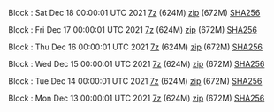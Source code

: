 Block : Sat Dec 18 00:00:01 UTC 2021 [7z](https://transfer.sh/VoBdBy/bootstrap.dat.20211218.7z) (624M) [zip](https://transfer.sh/RpxYRa/bootstrap.dat.20211218.zip) (672M) [SHA256](https://transfer.sh/u1NtTL/sha256.txt)

Block : Fri Dec 17 00:00:01 UTC 2021 [7z](https://transfer.sh/ja6wA8/bootstrap.dat.20211217.7z) (624M) [zip](https://transfer.sh/I6yXBh/bootstrap.dat.20211217.zip) (672M) [SHA256](https://transfer.sh/nBf6a1/sha256.txt)

Block : Thu Dec 16 00:00:01 UTC 2021 [7z](https://transfer.sh/uPGu8O/bootstrap.dat.20211216.7z) (624M) [zip](https://transfer.sh/Ki57AS/bootstrap.dat.20211216.zip) (672M) [SHA256](https://transfer.sh/FFGv9m/sha256.txt)

Block : Wed Dec 15 00:00:01 UTC 2021 [7z](https://transfer.sh/UMDMN4/bootstrap.dat.20211215.7z) (624M) [zip](https://transfer.sh/o9i9CN/bootstrap.dat.20211215.zip) (672M) [SHA256](https://transfer.sh/r9kIxa/sha256.txt)

Block : Tue Dec 14 00:00:01 UTC 2021 [7z](https://transfer.sh/0a87Kk/bootstrap.dat.20211214.7z) (624M) [zip](https://transfer.sh/Fs5h0P/bootstrap.dat.20211214.zip) (672M) [SHA256](https://transfer.sh/NxFwii/sha256.txt)

Block : Mon Dec 13 00:00:01 UTC 2021 [7z](https://transfer.sh/1ScwiF/bootstrap.dat.20211213.7z) (624M) [zip](https://transfer.sh/wpMnJV/bootstrap.dat.20211213.zip) (672M) [SHA256](https://transfer.sh/GcSFUy/sha256.txt)
